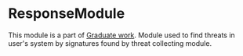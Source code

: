 # ResponseModule
This module is a part of [Graduate work](https://github.com/P3rd0s/graduate-work).
Module used to find threats in user's system by signatures found by threat collecting module.
